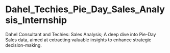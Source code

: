 # Dahel_Techies_Pie_Day_Sales_Analysis_Internship
Dahel Consultant and Techies: Sales Analysis; A deep dive into Pie-Day Sales data, aimed at extracting valuable  insights to enhance strategic decision-making.
